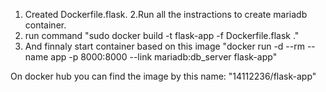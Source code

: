 1. Created Dockerfile.flask.
2.Run all the instractions to create mariadb container.
3. run command "sudo docker build -t flask-app -f Dockerfile.flask ."
4. And finnaly start container based on this image "docker run -d --rm --name app -p 8000:8000 --link mariadb:db_server flask-app"

On docker hub you can find the image by this name: "14112236/flask-app"
